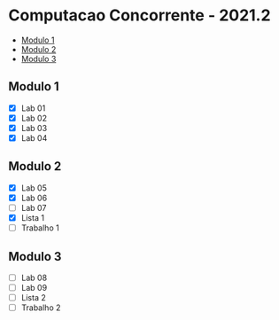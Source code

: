 # Computacao Concorrente - 2021.2
* [Modulo 1](#modulo-1)
* [Modulo 2](#modulo-2)
* [Modulo 3](#modulo-3)

## Modulo 1
- [x] Lab 01
- [x] Lab 02
- [x] Lab 03
- [x] Lab 04

## Modulo 2
- [x] Lab 05
- [x] Lab 06
- [ ] Lab 07
- [x] Lista 1
- [ ] Trabalho 1

## Modulo 3
- [ ] Lab 08
- [ ] Lab 09
- [ ] Lista 2
- [ ] Trabalho 2

